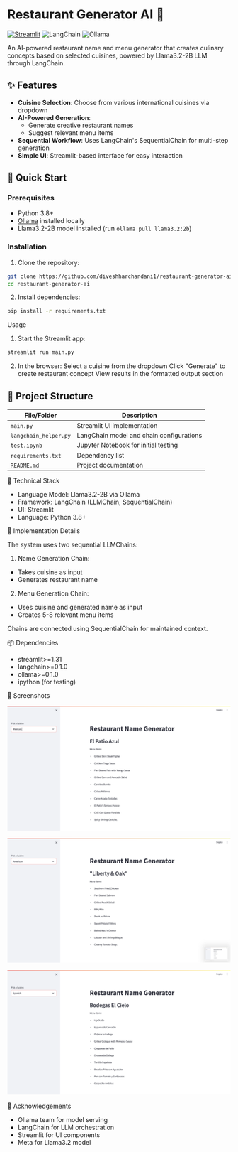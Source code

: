# Restaurant Generator AI 🥘

[![Streamlit](https://static.streamlit.io/badges/streamlit_badge_black_white.svg)](https://your-app-url.streamlit.app/)
![LangChain](https://img.shields.io/badge/LangChain-13.0%2B-blue)
![Ollama](https://img.shields.io/badge/Ollama-0.1%2B-orange)

An AI-powered restaurant name and menu generator that creates culinary concepts based on selected cuisines, powered by Llama3.2-2B LLM through LangChain.

## ✨ Features
- **Cuisine Selection**: Choose from various international cuisines via dropdown
- **AI-Powered Generation**: 
  - Generate creative restaurant names
  - Suggest relevant menu items
- **Sequential Workflow**: Uses LangChain's SequentialChain for multi-step generation
- **Simple UI**: Streamlit-based interface for easy interaction

## 🚀 Quick Start

### Prerequisites
- Python 3.8+
- [Ollama](https://ollama.ai/) installed locally
- Llama3.2-2B model installed (run `ollama pull llama3.2:2b`)

### Installation
1. Clone the repository:
```bash
git clone https://github.com/diveshharchandani1/restaurant-generator-ai.git
cd restaurant-generator-ai
```

2. Install dependencies:
```bash 
pip install -r requirements.txt
```

Usage
1. Start the Streamlit app:
```bash
streamlit run main.py
```

2. In the browser:
Select a cuisine from the dropdown
Click "Generate" to create restaurant concept
View results in the formatted output section


## 📁 Project Structure

| File/Folder          | Description                                  |
|----------------------|----------------------------------------------|
| `main.py`            | Streamlit UI implementation                 |
| `langchain_helper.py`| LangChain model and chain configurations    |
| `test.ipynb`         | Jupyter Notebook for initial testing        |
| `requirements.txt`   | Dependency list                             |
| `README.md`          | Project documentation                      |



🔧 Technical Stack
- Language Model: Llama3.2-2B via Ollama
- Framework: LangChain (LLMChain, SequentialChain)
- UI: Streamlit
- Language: Python 3.8+


🤖 Implementation Details

The system uses two sequential LLMChains:

1. Name Generation Chain:
- Takes cuisine as input
- Generates restaurant name


2. Menu Generation Chain:
- Uses cuisine and generated name as input
- Creates 5-8 relevant menu items

Chains are connected using SequentialChain for maintained context.


📦 Dependencies

- streamlit>=1.31
- langchain>=0.1.0
- ollama>=0.1.0
- ipython (for testing)



📸 Screenshots

![Alt text](./images/Screenshot1.png?raw=true "")

![Alt text](./images/Screenshot2.png?raw=true "")

![Alt text](./images/Screenshot3.png?raw=true "")


🙏 Acknowledgements

-  Ollama team for model serving
- LangChain for LLM orchestration
- Streamlit for UI components
- Meta for Llama3.2 model


